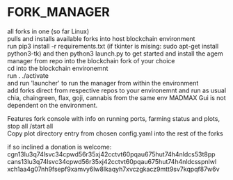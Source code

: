 # FORK_MANAGER
all forks in one (so far Linux)  
pulls and installs available forks into host blockchain environment  
run pip3 install -r requirements.txt (if tkinter is mising: sudo apt-get install python3-tk) and then python3 launch.py to get started and install the agem manager from repo into the blockchain fork of your choice  
cd into the blockchain environemnt  
run . ./activate  
and run 'launcher' to run the manager from within the environment  
add forks direct from respective repos to your environemnt and run as usual chia, chaingreen, flax, goji, cannabis from the same env
MADMAX Gui is not dependent on the environment.   

Features fork console with info on running ports, farming status and plots, stop all /start all  
Copy plot directory entry from chosen config.yaml into the rest of the forks

if so inclined a donation is welcome: 
cgn13lu3q74lsvc34cpwd56r35xj42cctvt60pqau675hut74h4nldcs53t8pp
cans13lu3q74lsvc34cpwd56r35xj42cctvt60pqau675hut74h4nldcsspnlwl
xch1aa4g07nh9fsepf9xamvy6lw8lkaqyh7xvczgkacz9mtt9sv7kqpqf87w6v
